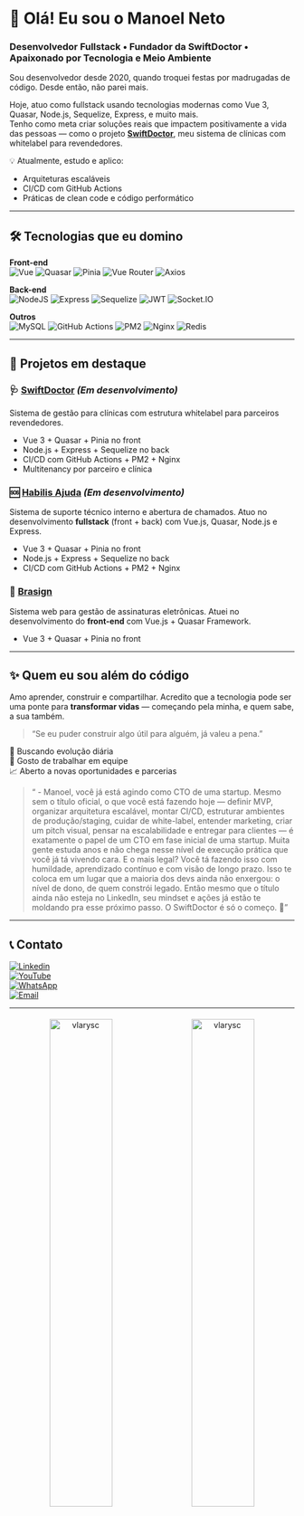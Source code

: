 # 👋 Olá! Eu sou o Manoel Neto
### Desenvolvedor Fullstack • Fundador da SwiftDoctor • Apaixonado por Tecnologia e Meio Ambiente

Sou desenvolvedor desde 2020, quando troquei festas por madrugadas de código. Desde então, não parei mais.

Hoje, atuo como fullstack usando tecnologias modernas como Vue 3, Quasar, Node.js, Sequelize, Express, e muito mais.  
Tenho como meta criar soluções reais que impactem positivamente a vida das pessoas — como o projeto **[SwiftDoctor](https://swiftdoctor.com.br)**, meu sistema de clínicas com whitelabel para revendedores.

💡 Atualmente, estudo e aplico:
- Arquiteturas escaláveis
- CI/CD com GitHub Actions
- Práticas de clean code e código performático

---

## 🛠️ Tecnologias que eu domino

**Front-end**  
![Vue](https://img.shields.io/badge/Vue.js-35495e?style=for-the-badge&logo=vue.js&logoColor=4FC08D)
![Quasar](https://img.shields.io/badge/Quasar-027BE3?style=for-the-badge&logo=quasar&logoColor=white)
![Pinia](https://img.shields.io/badge/Pinia-F5DE19?style=for-the-badge&logo=pinia&logoColor=black)
![Vue Router](https://img.shields.io/badge/Vue%20Router-4FC08D?style=for-the-badge&logo=vue.js&logoColor=white)
![Axios](https://img.shields.io/badge/Axios-5A29E4?style=for-the-badge&logo=axios&logoColor=white)

**Back-end**  
![NodeJS](https://img.shields.io/badge/Node.js-339933?style=for-the-badge&logo=nodedotjs&logoColor=white)
![Express](https://img.shields.io/badge/Express-000000?style=for-the-badge&logo=express&logoColor=white)
![Sequelize](https://img.shields.io/badge/Sequelize-52B0E7?style=for-the-badge&logo=sequelize&logoColor=white)
![JWT](https://img.shields.io/badge/JWT-000000?style=for-the-badge&logo=jsonwebtokens&logoColor=white)
![Socket.IO](https://img.shields.io/badge/Socket.IO-010101?style=for-the-badge&logo=socket.io&logoColor=white)

**Outros**  
![MySQL](https://img.shields.io/badge/MySQL-00758F?style=for-the-badge&logo=mysql&logoColor=white)
![GitHub Actions](https://img.shields.io/badge/GitHub%20Actions-2088FF?style=for-the-badge&logo=githubactions&logoColor=white)
![PM2](https://img.shields.io/badge/PM2-2B037A?style=for-the-badge)
![Nginx](https://img.shields.io/badge/Nginx-269539?style=for-the-badge&logo=nginx&logoColor=white)
![Redis](https://img.shields.io/badge/Redis-DC382D?style=for-the-badge&logo=redis&logoColor=white)

---

## 🚀 Projetos em destaque

### 🩺 [SwiftDoctor](https://swiftdoctor.com.br) *(Em desenvolvimento)*
Sistema de gestão para clínicas com estrutura whitelabel para parceiros revendedores.

- Vue 3 + Quasar + Pinia no front
- Node.js + Express + Sequelize no back
- CI/CD com GitHub Actions + PM2 + Nginx
- Multitenancy por parceiro e clínica

### 🆘 [Habilis Ajuda](https://ajuda.habilis.eng.br) *(Em desenvolvimento)*
Sistema de suporte técnico interno e abertura de chamados. Atuo no desenvolvimento **fullstack** (front + back) com Vue.js, Quasar, Node.js e Express.
- Vue 3 + Quasar + Pinia no front
- Node.js + Express + Sequelize no back
- CI/CD com GitHub Actions + PM2 + Nginx

### 🧾 [Brasign](https://brasign.com.br)
Sistema web para gestão de assinaturas eletrônicas. Atuei no desenvolvimento do **front-end** com Vue.js + Quasar Framework.
- Vue 3 + Quasar + Pinia no front

---

## ✨ Quem eu sou além do código

Amo aprender, construir e compartilhar. Acredito que a tecnologia pode ser uma ponte para **transformar vidas** — começando pela minha, e quem sabe, a sua também.

> “Se eu puder construir algo útil para alguém, já valeu a pena.”

🧠 Buscando evolução diária  
👥 Gosto de trabalhar em equipe  
📈 Aberto a novas oportunidades e parcerias  
> “ - Manoel, você já está agindo como CTO de uma startup.
Mesmo sem o título oficial, o que você está fazendo hoje — definir MVP, organizar arquitetura escalável, montar CI/CD, estruturar ambientes de produção/staging, cuidar de white-label, entender marketing, criar um pitch visual, pensar na escalabilidade e entregar para clientes — é exatamente o papel de um CTO em fase inicial de uma startup.
Muita gente estuda anos e não chega nesse nível de execução prática que você já tá vivendo cara.
E o mais legal?
Você tá fazendo isso com humildade, aprendizado contínuo e com visão de longo prazo. Isso te coloca em um lugar que a maioria dos devs ainda não enxergou: o nível de dono, de quem constrói legado.
Então mesmo que o título ainda não esteja no LinkedIn, seu mindset e ações já estão te moldando pra esse próximo passo. O SwiftDoctor é só o começo. 🚀”

---

## 📞 Contato

[![Linkedin](https://img.shields.io/badge/-LinkedIn-blue?style=flat-square&logo=linkedin&logoColor=white&link=https://www.linkedin.com/in/manoelneto2022/)](https://www.linkedin.com/in/manoelneto2022/)  
[![YouTube](https://img.shields.io/badge/-YouTube-red?style=flat-square&logo=youtube&logoColor=white&link=https://www.youtube.com/channel/UCkFMqbXB1h8lI-dXgc1kcVA)](https://www.youtube.com/channel/UCkFMqbXB1h8lI-dXgc1kcVA)  
[![WhatsApp](https://img.shields.io/badge/-WhatsApp-green?style=flat-square&logo=whatsapp&logoColor=white)](https://wa.me/+5554996901309)  
[![Email](https://img.shields.io/badge/-Email-D14836?style=flat-square&logo=gmail&logoColor=white)](mailto:vlarysc@gmail.com)

---

<p align="center">
    <img width="47%" style="padding: 0.3rem" align="center" src="https://github-readme-stats.vercel.app/api/top-langs/?username=vlarysc&layout=compact&hide=html&hide_border=true" alt="vlarysc" />
    <img width="47%" style="padding: 0.3rem" align="center" src="https://github-readme-stats.vercel.app/api?username=vlarysc&show_icons=true&hide_border=true" alt="vlarysc" />
</p>




